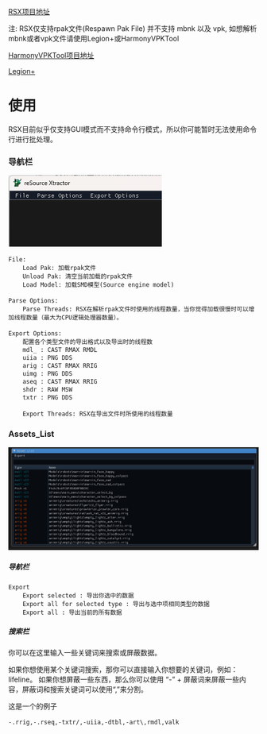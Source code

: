 [RSX项目地址](https://github.com/r-ex/rsx)

注: RSX仅支持rpak文件(Respawn Pak File) 并不支持 mbnk 以及 vpk, 如想解析mbnk或者vpk文件请使用Legion+或HarmonyVPKTool

[HarmonyVPKTool项目地址](https://github.com/harmonytf/HarmonyVPKTool)

[Legion+](https://github.com/r-ex/LegionPlus)

# 使用
RSX目前似乎仅支持GUI模式而不支持命令行模式，所以你可能暂时无法使用命令行进行批处理。

### 导航栏
![image](./image/top_bar.png)

    File:
    	Load Pak: 加载rpak文件
    	Unload Pak: 清空当前加载的rpak文件
    	Load Model: 加载SMD模型(Source engine model)

    Parse Options:
    	Parse Threads: RSX在解析rpak文件时使用的线程数量，当你觉得加载很慢时可以增加线程数量（最大为CPU逻辑处理器数量）。

    Export Options:
        配置各个类型文件的导出格式以及导出时的线程数
    	mdl_ : CAST RMAX RMDL
    	uiia : PNG DDS
    	arig : CAST RMAX RRIG
    	uimg : PNG DDS
    	aseq : CAST RMAX RRIG
    	shdr : RAW MSW
    	txtr : PNG DDS
    	
    	Export Threads: RSX在导出文件时所使用的线程数量
### Assets_List
![image](./image/Asset_List.png)
##### 导航栏
    
    Export
        Export selected : 导出你选中的数据
        Export all for selected type : 导出与选中项相同类型的数据
        Export all : 导出当前的所有数据

##### 搜索栏
你可以在这里输入一些关键词来搜索或屏蔽数据。

如果你想使用某个关键词搜索，那你可以直接输入你想要的关键词，例如：lifeline。
如果你想屏蔽一些东西，那么你可以使用 “-” + 屏蔽词来屏蔽一些内容，屏蔽词和搜索关键词可以使用“,”来分割。

这是一个的例子

    -.rrig,-.rseq,-txtr/,-uiia,-dtbl,-art\,rmdl,valk

        